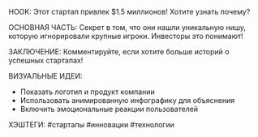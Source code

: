 
HOOK: Этот стартап привлек $1.5 миллионов! Хотите узнать почему?

ОСНОВНАЯ ЧАСТЬ: Секрет в том, что они нашли уникальную нишу, которую игнорировали крупные игроки. Инвесторы это понимают!

ЗАКЛЮЧЕНИЕ: Комментируйте, если хотите больше историй о успешных стартапах!

ВИЗУАЛЬНЫЕ ИДЕИ: 
- Показать логотип и продукт компании
- Использовать анимированную инфографику для объяснения
- Включить эмоциональные реакции пользователей

ХЭШТЕГИ: #стартапы #инновации #технологии
        